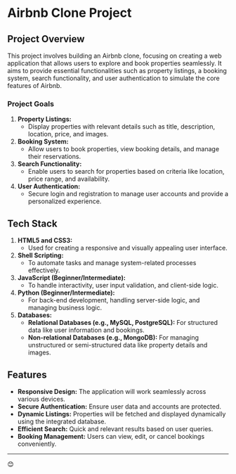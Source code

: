 # Airbnb Clone Project

## Project Overview  
This project involves building an Airbnb clone, focusing on creating a web application that allows users to explore and book properties seamlessly. It aims to provide essential functionalities such as property listings, a booking system, search functionality, and user authentication to simulate the core features of Airbnb.  

### Project Goals  
1. **Property Listings:**  
   - Display properties with relevant details such as title, description, location, price, and images.  
2. **Booking System:**  
   - Allow users to book properties, view booking details, and manage their reservations.  
3. **Search Functionality:**  
   - Enable users to search for properties based on criteria like location, price range, and availability.  
4. **User Authentication:**  
   - Secure login and registration to manage user accounts and provide a personalized experience.  

## Tech Stack  
1. **HTML5 and CSS3:**  
   - Used for creating a responsive and visually appealing user interface.  
2. **Shell Scripting:**  
   - To automate tasks and manage system-related processes effectively.  
3. **JavaScript (Beginner/Intermediate):**  
   - To handle interactivity, user input validation, and client-side logic.  
4. **Python (Beginner/Intermediate):**  
   - For back-end development, handling server-side logic, and managing business logic.  
5. **Databases:**  
   - **Relational Databases (e.g., MySQL, PostgreSQL):** For structured data like user information and bookings.  
   - **Non-relational Databases (e.g., MongoDB):** For managing unstructured or semi-structured data like property details and images.  

## Features  
- **Responsive Design:** The application will work seamlessly across various devices.  
- **Secure Authentication:** Ensure user data and accounts are protected.  
- **Dynamic Listings:** Properties will be fetched and displayed dynamically using the integrated database.  
- **Efficient Search:** Quick and relevant results based on user queries.  
- **Booking Management:** Users can view, edit, or cancel bookings conveniently.  

---
😊